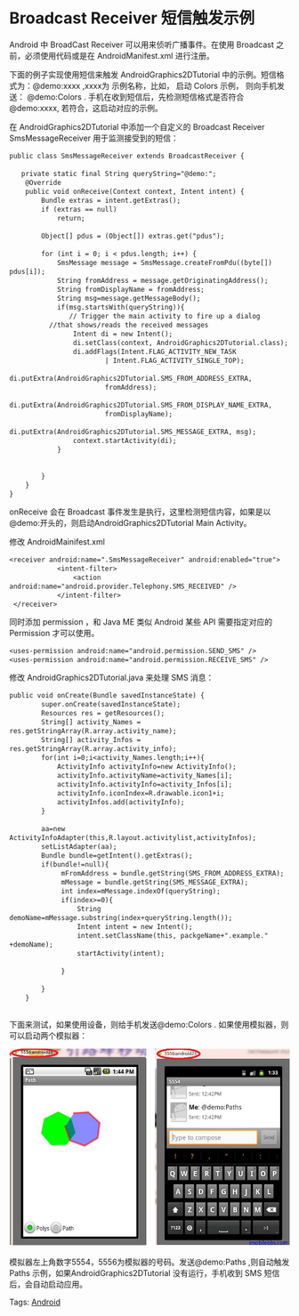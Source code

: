 # Broadcast Receiver 短信触发示例

Android 中 BroadCast Receiver 可以用来侦听广播事件。在使用 Broadcast 之前，必须使用代码或是在 AndroidManifest.xml 进行注册。

下面的例子实现使用短信来触发 AndroidGraphics2DTutorial 中的示例。短信格式为：@demo:xxxx ,xxxx为 示例名称，比如， 启动 Colors 示例， 则向手机发送： @demo:Colors . 手机在收到短信后，先检测短信格式是否符合 @demo:xxxx, 若符合，这启动对应的示例。

在 AndroidGraphics2DTutorial 中添加一个自定义的 Broadcast Receiver SmsMessageReceiver 用于监测接受到的短信：

```
public class SmsMessageReceiver extends BroadcastReceiver {
	
   private static final String queryString="@demo:";
    @Override
    public void onReceive(Context context, Intent intent) {
        Bundle extras = intent.getExtras();
        if (extras == null)
            return;

        Object[] pdus = (Object[]) extras.get("pdus");

        for (int i = 0; i < pdus.length; i++) {
            SmsMessage message = SmsMessage.createFromPdu((byte[]) pdus[i]);
            String fromAddress = message.getOriginatingAddress();
            String fromDisplayName = fromAddress;
            String msg=message.getMessageBody();
            if(msg.startsWith(queryString)){
               // Trigger the main activity to fire up a dialog 
          //that shows/reads the received messages
	            Intent di = new Intent();
	            di.setClass(context, AndroidGraphics2DTutorial.class);
	            di.addFlags(Intent.FLAG_ACTIVITY_NEW_TASK 
	            		| Intent.FLAG_ACTIVITY_SINGLE_TOP);
	            di.putExtra(AndroidGraphics2DTutorial.SMS_FROM_ADDRESS_EXTRA,
	            		fromAddress);
	            di.putExtra(AndroidGraphics2DTutorial.SMS_FROM_DISPLAY_NAME_EXTRA, 
	            		fromDisplayName);
	            di.putExtra(AndroidGraphics2DTutorial.SMS_MESSAGE_EXTRA, msg);
	            context.startActivity(di);
            }


        }
    }
}
```

onReceive 会在 Broadcast 事件发生是执行，这里检测短信内容，如果是以@demo:开头的，则启动AndroidGraphics2DTutorial Main Activity。

修改 AndroidMainifest.xml

```
<receiver android:name=".SmsMessageReceiver" android:enabled="true">
            <intent-filter>
                <action android:name="android.provider.Telephony.SMS_RECEIVED" />
            </intent-filter>
 </receiver>
```

同时添加 permission ，和 Java ME 类似 Android 某些 API 需要指定对应的 Permission 才可以使用。

```
<uses-permission android:name="android.permission.SEND_SMS" />
<uses-permission android:name="android.permission.RECEIVE_SMS" />
```

修改 AndroidGraphics2DTutorial.java 来处理 SMS 消息：

```
public void onCreate(Bundle savedInstanceState) {
		super.onCreate(savedInstanceState);
		Resources res = getResources();
		String[] activity_Names = res.getStringArray(R.array.activity_name);
		String[] activity_Infos = res.getStringArray(R.array.activity_info);
		for(int i=0;i<activity_Names.length;i++){
			ActivityInfo activityInfo=new ActivityInfo();
			activityInfo.activityName=activity_Names[i];
			activityInfo.activityInfo=activity_Infos[i];
			activityInfo.iconIndex=R.drawable.icon1+i;
			activityInfos.add(activityInfo);
		}
		
		aa=new ActivityInfoAdapter(this,R.layout.activitylist,activityInfos);
		setListAdapter(aa);
		Bundle bundle=getIntent().getExtras();
		if(bundle!=null){
			 mFromAddress = bundle.getString(SMS_FROM_ADDRESS_EXTRA);
		     mMessage = bundle.getString(SMS_MESSAGE_EXTRA);
		     int index=mMessage.indexOf(queryString);
		     if(index>=0){
		    	 String demoName=mMessage.substring(index+queryString.length());
		    	 Intent intent = new Intent();
		 		 intent.setClassName(this, packgeName+".example." +demoName);
		 		 startActivity(intent);
		    	
		     }
			 
		}
	}
	
```

下面来测试，如果使用设备，则给手机发送@demo:Colors .
如果使用模拟器，则可以启动两个模拟器：

![](images/31.png)

模拟器左上角数字5554，5556为模拟器的号码。发送@demo:Paths ,则自动触发 Paths 示例，如果AndroidGraphics2DTutorial 没有运行，手机收到 SMS 短信后，会自动启动应用。

Tags: [Android](http://www.imobilebbs.com/wordpress/archives/tag/android)



